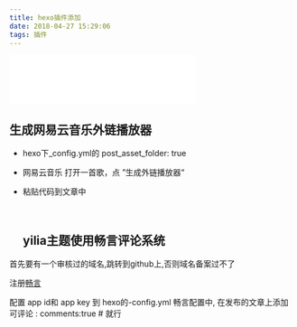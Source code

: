 ```yaml
---
title: hexo插件添加
date: 2018-04-27 15:29:06
tags: 插件
---
```


<iframe frameborder="no" border="0" marginwidth="0" marginheight="0" width=330 height=86 src="//music.163.com/outchain/player?type=2&id=355992&auto=1&height=66"></iframe>

## 生成网易云音乐外链播放器

* hexo下_config.yml的 post_asset_folder: true 

* 网易云音乐 打开一首歌，点 ”生成外链播放器“

* 粘贴代码到文章中

  ​

  ## yilia主题使用畅言评论系统


首先要有一个审核过的域名,跳转到github上,否则域名备案过不了

注册[畅言]( http://changyan.kuaizhan.com/)

配置 app id和 app key 到 hexo的-config.yml 畅言配置中, 在发布的文章上添加可评论 :  comments:true # 就行